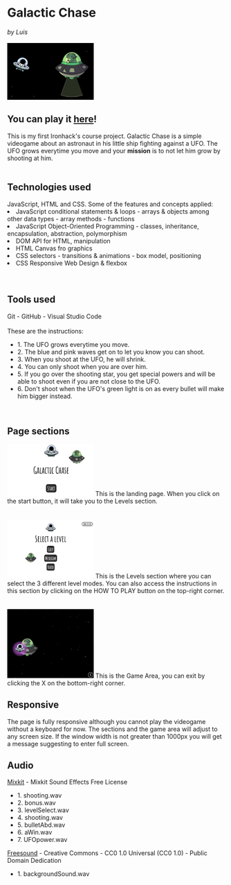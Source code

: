 <h1>Galactic Chase</h1>
<i>by Luis</i>

<br>
<br>
<img id="greenLight" src="./images/greenLight.png" width="200px">
<h2><b>You can play it <a href="https://luisbermudez.github.io/chaser/">here</a>!</b></h2>
This is my first Ironhack's course project. Galactic Chase is a simple videogame about an astronaut in his little ship fighting against a UFO. The UFO grows everytime you move and your <b>mission</b> is to not let him grow by shooting at him.
<br>
<br>
<h2>Technologies used</h2>
JavaScript, HTML and CSS. Some of the features and concepts applied:
<li>JavaScript conditional statements & loops - arrays & objects among other data types - array methods - functions</li>
<li>JavaScript Object-Oriented Programming - classes, inheritance, encapsulation, abstraction, polymorphism</li>
<li>DOM API for HTML, manipulation</li>
<li>HTML Canvas fro graphics</li>
<li>CSS selectors - transitions & animations - box model, positioning</li>
<li>CSS Responsive Web Design & flexbox</li>
<br>
<br>
<h2>Tools used</h2>
Git - GitHub - Visual Studio Code
<br>
<br>
These are the instructions:
<ul>
<li>1. The UFO grows everytime you move.</li>
<li>2. The blue and pink waves get on to let you know you can shoot.</li>
<li>3. When you shoot at the UFO, he will shrink.</li>
<li>4. You can only shoot when you are over him.</li>
<li>5. If you go over the shooting star, you get special powers and will be able to shoot even if you are not close to the UFO.</li>
<li>6. Don't shoot when the UFO's green light is on as every bullet will make him bigger instead.</li>
</ul>
<br>
<h2>Page sections</h2>
<img id="greenLight" src="./images/start.png" width="200px">
This is the landing page. When you click on the start button, it will take you to the Levels section.
<br>
<br>
<br>
<img id="greenLight" src="./images/levelSection.png" width="200px">
This is the Levels section where you can select the 3 different level modes. You can also access the instructions in this section by clicking on the HOW TO PLAY button on the top-right corner.
<br>
<br>
<br>
<img id="greenLight" src="./images/areaSection.png" width="200px">
This is the Game Area, you can exit by clicking the X on the bottom-right corner.
<br>
<h2>Responsive</h2>
The page is fully responsive although you cannot play the videogame without a keyboard for now. The sections and the game area will adjust to any screen size. If the window width is not greater than 1000px you will get a message suggesting to enter full screen.
<br>
<h2>Audio</h2>
<a href='https://mixkit.co/free-sound-effects/game/'>Mixkit</a> - Mixkit Sound Effects Free License
<ul>
<li>1. shooting.wav</li>
<li>2. bonus.wav</li>
<li>3. levelSelect.wav</li>
<li>4. shooting.wav</li>
<li>5. bulletAbd.wav</li>
<li>6. aWin.wav</li>
<li>7. UFOpower.wav</li>
</ul>
<a href="https://freesound.org/people/esistnichtsoernst/sounds/473996/">Freesound</a> - Creative Commons - CC0 1.0 Universal (CC0 1.0) - Public Domain Dedication
<ul>
<li>1. backgroundSound.wav</li>
</ul>
